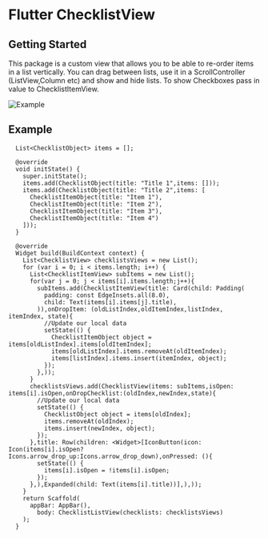 # Flutter ChecklistView

## Getting Started

This package is a custom view that allows you to be able to re-order items in a list vertically. You can drag between lists, use it in a ScrollController (ListView,Column etc) and show and hide lists. To show Checkboxes pass in value to ChecklistItemView.

![Example](https://github.com/jakebonk/FlutterChecklistView/blob/master/images/example.gif?raw=true)

## Example

```
  List<ChecklistObject> items = [];

  @override
  void initState() {
    super.initState();
    items.add(ChecklistObject(title: "Title 1",items: []));
    items.add(ChecklistObject(title: "Title 2",items: [
      ChecklistItemObject(title: "Item 1"),
      ChecklistItemObject(title: "Item 2"),
      ChecklistItemObject(title: "Item 3"),
      ChecklistItemObject(title: "Item 4")
    ]));
  }

  @override
  Widget build(BuildContext context) {
    List<ChecklistView> checklistsViews = new List();
    for (var i = 0; i < items.length; i++) {
      List<ChecklistItemView> subItems = new List();
      for(var j = 0; j < items[i].items.length;j++){
        subItems.add(ChecklistItemView(title: Card(child: Padding(
          padding: const EdgeInsets.all(8.0),
          child: Text(items[i].items[j].title),
        )),onDropItem: (oldListIndex,oldItemIndex,listIndex, itemIndex, state){
          //Update our local data
          setState(() {
            ChecklistItemObject object = items[oldListIndex].items[oldItemIndex];
            items[oldListIndex].items.removeAt(oldItemIndex);
            items[listIndex].items.insert(itemIndex, object);
          });
        },));
      }
      checklistsViews.add(ChecklistView(items: subItems,isOpen: items[i].isOpen,onDropChecklist:(oldIndex,newIndex,state){
        //Update our local data
        setState(() {          
          ChecklistObject object = items[oldIndex];
          items.removeAt(oldIndex);
          items.insert(newIndex, object);
        });
      },title: Row(children: <Widget>[IconButton(icon: Icon(items[i].isOpen?Icons.arrow_drop_up:Icons.arrow_drop_down),onPressed: (){
        setState(() {
          items[i].isOpen = !items[i].isOpen;
        });
      },),Expanded(child: Text(items[i].title))],),));
    }
    return Scaffold(
      appBar: AppBar(),
        body: ChecklistListView(checklists: checklistsViews)
    );
  }
```
